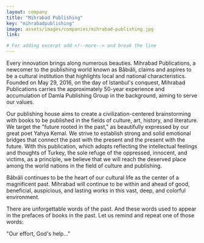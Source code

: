 ```yaml
---
layout: company
title: "Mihrabad Publishing"
key: "mihrabadpublishing"
image: assets/images/companies/mihrabad-publishing.jpg
link: 

# For adding excerpt add <!--more--> and break the line
---
```

Every innovation brings along numerous beauties. Mihrabad Publications, a newcomer to the publishing world known as Bâbıâli, claims and aspires to be a cultural institution that highlights local and national characteristics. Founded on May 29, 2016, on the day of Istanbul's conquest, Mihrabad Publications carries the approximately 50-year experience and accumulation of Damla Publishing Group in the background, aiming to serve our values.

Our publishing house aims to create a civilization-centered brainstorming with books to be published in the fields of culture, art, history, and literature. We target the "future rooted in the past," as beautifully expressed by our great poet Yahya Kemal. We strive to establish strong and solid emotional bridges that connect the past with the present and the present with the future. With this publication, which adopts reflecting the intellectual feelings and thoughts of Turkey, the sole refuge of the oppressed, innocent, and victims, as a principle, we believe that we will reach the deserved place among the world nations in the field of culture and publishing.

Bâbıâli continues to be the heart of our cultural life as the center of a magnificent past. Mihrabad will continue to be within and ahead of good, beneficial, auspicious, and lasting works in this vast, deep, and colorful environment.

There are unforgettable words of the past. And these words used to appear in the prefaces of books in the past. Let us remind and repeat one of those words:

"Our effort, God's help..."
<!--more-->
